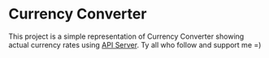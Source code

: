 # Currency Converter
This project is a simple representation of Currency Converter showing actual currency rates using [API Server](https://api.exchangerate-api.com/v4/latest/KZT). Ty all who follow and support me =)
